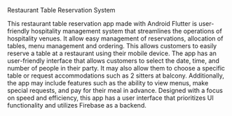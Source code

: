 Restaurant Table Reservation System

This restaurant table reservation app made with Android Flutter is user-friendly hospitality management system that streamlines the operations of hospitality venues. It allow easy management of reservations, allocation of tables, menu management and ordering. This allows customers to easily reserve a table at a restaurant using their mobile device. The app has an user-friendly interface that allows customers to select the date, time, and number of people in their party. It may also allow them to choose a specific table or request accommodations such as 2 sitters at balcony. Additionally, the app may include features such as the ability to view menus, make special requests, and pay for their meal in advance. Designed with a focus on speed and efficiency, this app has a user interface that prioritizes UI functionality and utilizes Firebase as a backend.
